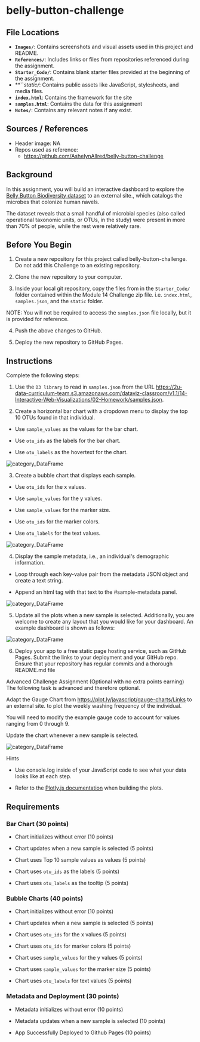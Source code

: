 # belly-button-challenge

## **File Locations**
- **`Images/`**: Contains screenshots and visual assets used in this project and README.
- **`References/`**: Includes links or files from repositories referenced during the assignment.
- **`Starter_Code/`**: Contains blank starter files provided at the beginning of the assignment.
- **``*static/*: Contains public assets like JavaScript, stylesheets, and media files.
- **`index.html`**: Contains the framework for the site
- **`samples.html`**: Contains the data for this assignment
- **`Notes/`**: Contains any relevant notes if any exist.

## Sources / References
* Header image: NA
* Repos used as reference: 
  * https://github.com/AshelynAllred/belly-button-challenge

## Background
In this assignment, you will build an interactive dashboard to explore the [Belly Button Biodiversity dataset](http://robdunnlab.com/projects/belly-button-biodiversity/) to an external site., which catalogs the microbes that colonize human navels.

The dataset reveals that a small handful of microbial species (also called operational taxonomic units, or OTUs, in the study) were present in more than 70% of people, while the rest were relatively rare.

## Before You Begin
1. Create a new repository for this project called belly-button-challenge. Do not add this Challenge to an existing repository.

2. Clone the new repository to your computer.

3. Inside your local git repository, copy the files from in the `Starter_Code/` folder contained within the Module 14 Challenge zip file. i.e. `index.html`, `samples.json`, and the `static` folder.

NOTE: You will not be required to access the `samples.json` file locally, but it is provided for reference.

4. Push the above changes to GitHub.

5. Deploy the new repository to GitHub Pages.
## Instructions

Complete the following steps:

1. Use the `D3 library` to read in `samples.json` from the URL https://2u-data-curriculum-team.s3.amazonaws.com/dataviz-classroom/v1.1/14-Interactive-Web-Visualizations/02-Homework/samples.json.

2. Create a horizontal bar chart with a dropdown menu to display the top 10 OTUs found in that individual.

  * Use `sample_values` as the values for the bar chart.

  * Use `otu_ids` as the labels for the bar chart.

  * Use `otu_labels` as the hovertext for the chart.

![category_DataFrame](Images/INS_IMG_01.jpg)

3. Create a bubble chart that displays each sample.

  * Use `otu_ids` for the x values.

  * Use `sample_values` for the y values.

  * Use `sample_values` for the marker size.

  * Use `otu_ids` for the marker colors.

  * Use `otu_labels` for the text values.

![category_DataFrame](Images/INS_IMG_02.jpg)

4. Display the sample metadata, i.e., an individual's demographic information.

  * Loop through each key-value pair from the metadata JSON object and create a text string.

  * Append an html tag with that text to the #sample-metadata panel.

![category_DataFrame](Images/INS_IMG_03.jpg)

5. Update all the plots when a new sample is selected. Additionally, you are welcome to create any layout that you would like for your dashboard. An example dashboard is shown as follows:

![category_DataFrame](Images/INS_IMG_04.jpg)

6. Deploy your app to a free static page hosting service, such as GitHub Pages. Submit the links to your deployment and your GitHub repo. Ensure that your repository has regular commits and a thorough README.md file

Advanced Challenge Assignment (Optional with no extra points earning)
The following task is advanced and therefore optional.

Adapt the Gauge Chart from https://plot.ly/javascript/gauge-charts/Links to an external site. to plot the weekly washing frequency of the individual.

You will need to modify the example gauge code to account for values ranging from 0 through 9.

Update the chart whenever a new sample is selected.

![category_DataFrame](Images/INS_IMG_05.jpg)

Hints
* Use console.log inside of your JavaScript code to see what your data looks like at each step.

* Refer to the [Plotly.js documentation](https://plot.ly/javascript/) when building the plots.

## Requirements
### Bar Chart (30 points)
* Chart initializes without error (10 points)

* Chart updates when a new sample is selected (5 points)

* Chart uses Top 10 sample values as values (5 points)

* Chart uses `otu_ids` as the labels (5 points)

* Chart uses `otu_labels` as the tooltip (5 points)

### Bubble Charts (40 points)
* Chart initializes without error (10 points)

* Chart updates when a new sample is selected (5 points)

* Chart uses `otu_ids` for the x values (5 points)

* Chart uses `otu_ids` for marker colors (5 points)

* Chart uses `sample_values` for the y values (5 points)

* Chart uses `sample_values` for the marker size (5 points)

* Chart uses `otu_labels` for text values (5 points)

### Metadata and Deployment (30 points)
* Metadata initializes without error (10 points)

* Metadata updates when a new sample is selected (10 points)

* App Successfully Deployed to Github Pages (10 points)